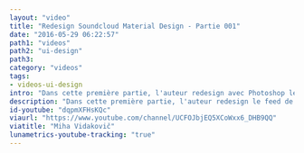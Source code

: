 ```yaml
---
layout: "video"
title: "Redesign Soundcloud Material Design - Partie 001"
date: "2016-05-29 06:22:57"
path1: "videos"
path2: "ui-design"
path3:
category: "videos"
tags:
- videos-ui-design
intro: "Dans cette première partie, l'auteur redesign avec Photoshop le feed de Soundcloud en empruntant les codes du framework Material Design."
description: "Dans cette première partie, l'auteur redesign le feed de Soundcloud en empruntant les codes du framework Material Design."
id-youtube: "dqpmXFHsKQc"
viaurl: "https://www.youtube.com/channel/UCFOJbjEQ5XCoWxx6_DHB9QQ"
viatitle: "Miha Vidakovič"
lunametrics-youtube-tracking: "true"
---
```

